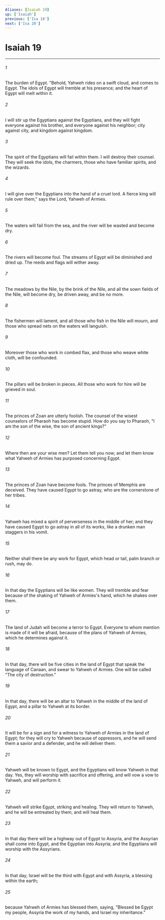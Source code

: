 ```yaml
---
Aliases: [Isaiah 19]
up: ['Isaiah']
previous: ['Isa 18']
next: ['Isa 20']
---
```

# Isaiah 19
***





###### 1 

The burden of Egypt. "Behold, Yahweh rides on a swift cloud, and comes to Egypt. The idols of Egypt will tremble at his presence; and the heart of Egypt will melt within it. 



###### 2 

I will stir up the Egyptians against the Egyptians, and they will fight everyone against his brother, and everyone against his neighbor; city against city, and kingdom against kingdom. 



###### 3 

The spirit of the Egyptians will fail within them. I will destroy their counsel. They will seek the idols, the charmers, those who have familiar spirits, and the wizards. 



###### 4 

I will give over the Egyptians into the hand of a cruel lord. A fierce king will rule over them," says the Lord, Yahweh of Armies. 



###### 5 

The waters will fail from the sea, and the river will be wasted and become dry. 



###### 6 

The rivers will become foul. The streams of Egypt will be diminished and dried up. The reeds and flags will wither away. 



###### 7 

The meadows by the Nile, by the brink of the Nile, and all the sown fields of the Nile, will become dry, be driven away, and be no more. 



###### 8 

The fishermen will lament, and all those who fish in the Nile will mourn, and those who spread nets on the waters will languish. 



###### 9 

Moreover those who work in combed flax, and those who weave white cloth, will be confounded. 



###### 10 

The pillars will be broken in pieces. All those who work for hire will be grieved in soul. 



###### 11 

The princes of Zoan are utterly foolish. The counsel of the wisest counselors of Pharaoh has become stupid. How do you say to Pharaoh, "I am the son of the wise, the son of ancient kings?" 



###### 12 

Where then are your wise men? Let them tell you now; and let them know what Yahweh of Armies has purposed concerning Egypt. 



###### 13 

The princes of Zoan have become fools. The princes of Memphis are deceived. They have caused Egypt to go astray, who are the cornerstone of her tribes. 



###### 14 

Yahweh has mixed a spirit of perverseness in the middle of her; and they have caused Egypt to go astray in all of its works, like a drunken man staggers in his vomit. 



###### 15 

Neither shall there be any work for Egypt, which head or tail, palm branch or rush, may do. 



###### 16 

In that day the Egyptians will be like women. They will tremble and fear because of the shaking of Yahweh of Armies's hand, which he shakes over them. 



###### 17 

The land of Judah will become a terror to Egypt. Everyone to whom mention is made of it will be afraid, because of the plans of Yahweh of Armies, which he determines against it. 



###### 18 

In that day, there will be five cities in the land of Egypt that speak the language of Canaan, and swear to Yahweh of Armies. One will be called "The city of destruction." 



###### 19 

In that day, there will be an altar to Yahweh in the middle of the land of Egypt, and a pillar to Yahweh at its border. 



###### 20 

It will be for a sign and for a witness to Yahweh of Armies in the land of Egypt; for they will cry to Yahweh because of oppressors, and he will send them a savior and a defender, and he will deliver them. 



###### 21 

Yahweh will be known to Egypt, and the Egyptians will know Yahweh in that day. Yes, they will worship with sacrifice and offering, and will vow a vow to Yahweh, and will perform it. 



###### 22 

Yahweh will strike Egypt, striking and healing. They will return to Yahweh, and he will be entreated by them, and will heal them. 



###### 23 

In that day there will be a highway out of Egypt to Assyria, and the Assyrian shall come into Egypt, and the Egyptian into Assyria; and the Egyptians will worship with the Assyrians. 



###### 24 

In that day, Israel will be the third with Egypt and with Assyria, a blessing within the earth; 



###### 25 

because Yahweh of Armies has blessed them, saying, "Blessed be Egypt my people, Assyria the work of my hands, and Israel my inheritance."
